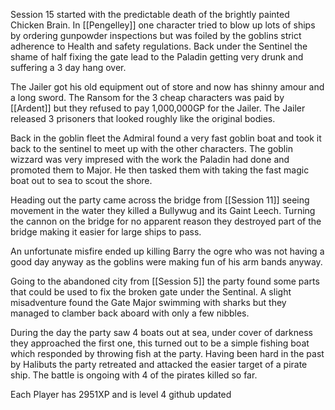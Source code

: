 Session 15 started with the predictable death of the brightly painted Chicken Brain.     In [[Pengelley]] one character tried to blow up lots of ships by ordering gunpowder inspections but was foiled by the goblins strict adherence to Health and safety regulations.  Back under the Sentinel the shame of half fixing the gate lead to the Paladin getting very drunk and suffering a 3 day hang over.

The Jailer got his old equipment out of store and now has shinny amour and a long sword.   The Ransom for the 3 cheap characters was paid by [[Ardent]] but they refused to pay 1,000,000GP for the Jailer.   The Jailer released 3 prisoners that looked roughly like the original bodies.

Back in the goblin fleet the Admiral found a very fast goblin boat and took it back to the sentinel to meet up with the other characters.  The goblin wizzard was very impresed with the work the Paladin had done and promoted them to Major.  He then tasked them with taking the fast magic boat out to sea to scout the shore.

Heading out the party came across the bridge from [[Session 11]] seeing movement in the water they killed a Bullywug and its Gaint Leech.  Turning the cannon on the bridge for no apparent reason they destroyed part of the bridge making it easier for large ships to pass.

An unfortunate misfire ended up killing Barry the ogre who was not having a good day anyway as the goblins were making fun of his arm bands anyway.

Going to the abandoned city from [[Session 5]] the party found some parts that could be used to fix the broken gate under the Sentinal.    A slight misadventure found the Gate Major swimming with sharks but they managed to clamber back aboard with only a few nibbles.

During the day the party saw 4 boats out at sea, under cover of darkness they approached the first one, this turned out to be a simple fishing boat which responded by throwing fish at the party.  Having been hard in the past by  Halibuts the party retreated and attacked  the easier target of a pirate ship.  The battle is ongoing with 4 of the pirates killed so far.

Each Player has 2951XP and is level 4
github updated




